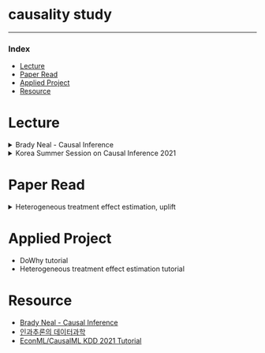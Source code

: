# causality study
---

### Index
- [Lecture](#lecture)
- [Paper Read](#paper-read)
- [Applied Project](#applied-project)
- [Resource](#resource)

# Lecture
<details>
    <summary>Brady Neal - Causal Inference</summary>

- [My summary](https://minsoo9506.github.io/categories/causality/)
- Introduction to Causal Inference
- Potential Outcomes
- The Flow of Causation and Association in Graph
- Causal Models
- Randomized Experiments and Identification
- Estimation
- Unobserved Confounding, Bounds, and Sensitivity Analysis
- Instrumental Variables
- Difference-in-Difference
- Causal Discovery from Observational Data
- Causal Discovery from Interventions
- Transfer Learning and Transportability
- Counterfactuals and Mediation
</details>    

<details>
    <summary>Korea Summer Session on Causal Inference 2021</summary>

- [git wiki](https://github.com/minsoo9506/causality-study/wiki)에 간단히 정리
- 01 인과추론의 다양한 접근법, Potential Outcome Framework, 인과적 사고방식
- 02 인과추론을 위한 연구 디자인, RCT, Quasi-Experiment, DID & Regression Discontinuity
- 05 준실험 연구 사례 2: 스마트 스티커가 컨텐츠 소비에 미치는 영향
- 07 인과 그래프, 인과그래프에서 변수통제, 인과그래프에서의 인과추론 전략, 인과 그래프의 응용
- 11 인과추론과 예측방법론의 차이, 실증연구에서의 빅데이터와 머신러닝의 역할, 인과추론에서의 머신러닝의 활용, 인과추론 기반의 예측 모델링 평가
- 13 머신러닝의 해석 가능성과 인과추론, 인과추론을 위한 머신러닝 모델
- 14 신약 개발에서의 인과추론의 역할과 한계, 머신러닝을 활용한 heterogeneity in Treatment effect
- 15 인과적 의사결정, Prescriptive Analytics, (이제 이거 들어볼 차례) Presciptive Analytics 연구사례

</details>

# Paper Read
<details>
    <summary>Heterogeneous treatment effect estimation, uplift</summary>

- (to read, Double machine learning) Double machine learning for treatment and causal parameters (2016)
- (to read, metalearner) Metalearners for estimation heterogeneous treatment effects using machine learning (2019)
- (to read, tree model) Estimation and Inference of Heterogeneous Treatment Effects using Random Forests
- (to read, balanced representation learning) Estimation individual treatment effect: generalization bounds and algorithms (2018)

</details>

# Applied Project
- DoWhy tutorial
- Heterogeneous treatment effect estimation tutorial

# Resource
- [Brady Neal - Causal Inference](https://www.youtube.com/c/BradyNealCausalInference/playlists)
- [인과추론의 데이터과학](https://www.youtube.com/c/%EC%9D%B8%EA%B3%BC%EC%B6%94%EB%A1%A0%EC%9D%98%EB%8D%B0%EC%9D%B4%ED%84%B0%EA%B3%BC%ED%95%99/playlists)
- [EconML/CausalML KDD 2021 Tutorial](https://causal-machine-learning.github.io/kdd2021-tutorial/)